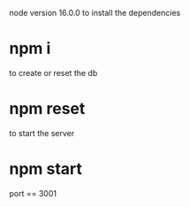  node version 16.0.0
to install the dependencies 
# npm i 
to create or reset the db 
# npm reset 
to start the server
# npm start 
port == 3001
